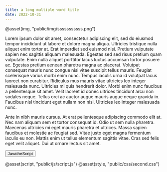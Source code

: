 ```yaml
---
title: a long multiple word title
date: 2022-10-31
---
```


@asset(img, "public/img/sssssssssss.png")

Lorem ipsum dolor sit amet, consectetur adipiscing elit, sed do eiusmod tempor incididunt ut labore et dolore magna aliqua. Ultricies tristique nulla aliquet enim tortor at. Erat imperdiet sed euismod nisi. Pretium vulputate sapien nec sagittis aliquam malesuada. Egestas sed sed risus pretium quam vulputate. Enim nulla aliquet porttitor lacus luctus accumsan tortor posuere ac. Egestas pretium aenean pharetra magna ac placerat. Volutpat consequat mauris nunc congue nisi vitae suscipit tellus mauris. Feugiat scelerisque varius morbi enim nunc. Tempus iaculis urna id volutpat lacus laoreet non curabitur. Ridiculus mus mauris vitae ultricies leo integer malesuada nunc. Ultricies mi quis hendrerit dolor. Morbi enim nunc faucibus a pellentesque sit amet. Velit laoreet id donec ultrices tincidunt arcu non sodales neque. Tellus orci ac auctor augue mauris augue neque gravida in. Faucibus nisl tincidunt eget nullam non nisi. Ultricies leo integer malesuada nunc.

Ante in nibh mauris cursus. At erat pellentesque adipiscing commodo elit at. Nec nam aliquam sem et tortor consequat id. Odio ut sem nulla pharetra. Maecenas ultricies mi eget mauris pharetra et ultrices. Massa sapien faucibus et molestie ac feugiat sed. Vitae justo eget magna fermentum iaculis eu non. Mattis enim ut tellus elementum sagittis vitae. Cras sed felis eget velit aliquet. Dui ut ornare lectus sit amet.


<div id="box"></div>

<button id="btn">JavatheScript</button>

@asset(script, "public/js/script.js")
@asset(style, "public/css/second.css")


